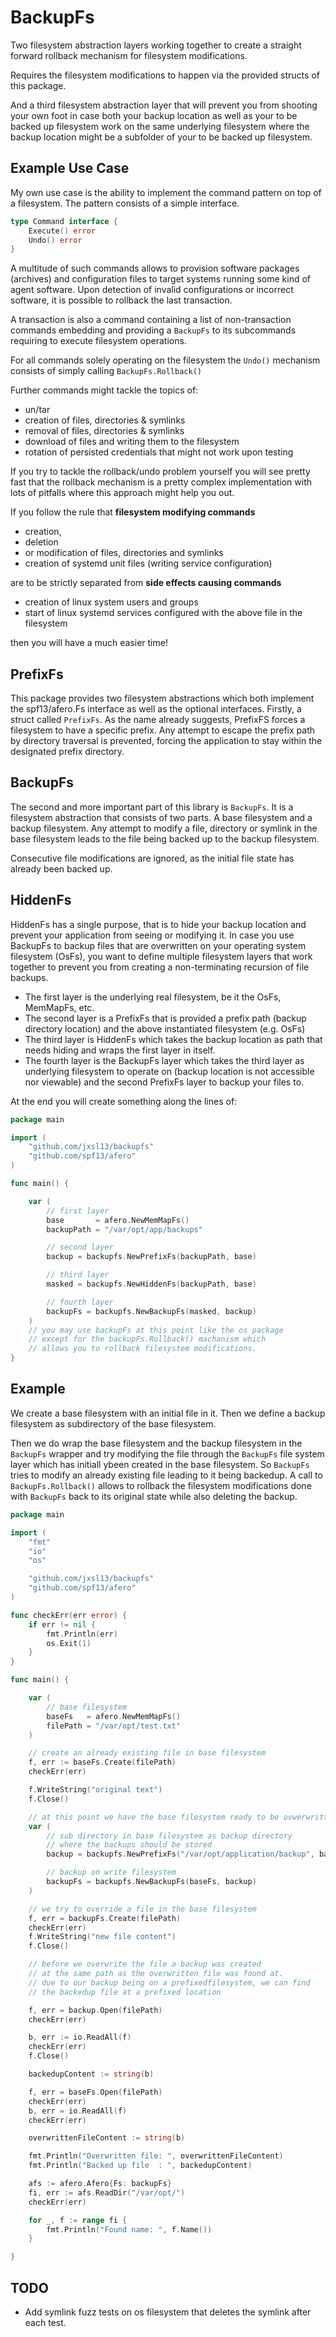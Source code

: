 
# BackupFs

Two filesystem abstraction layers working together to create a straight forward rollback mechanism for filesystem modifications.

Requires the filesystem modifications to happen via the provided structs of this package.

And a third filesystem abstraction layer that will prevent you from shooting your own foot in case both your backup location as well as your to be backed up filesystem work on the same underlying filesystem where the backup location might be a subfolder of your to be backed up filesystem.

## Example Use Case

My own use case is the ability to implement the command pattern on top of a filesystem.
The pattern consists of a simple interface.

```go
type Command interface {
	Execute() error
	Undo() error
}
```
A multitude of such commands allows to provision software packages (archives) and configuration files to target systems running some kind of agent software.
Upon detection of invalid configurations or incorrect software, it is possible to rollback the last transaction.

A transaction is also a command containing a list of non-transaction commands embedding and providing a `BackupFs` to its subcommands requiring to execute filesystem operations.

For all commands solely operating on the filesystem the `Undo()` mechanism consists of simply calling `BackupFs.Rollback()`

Further commands might tackle the topics of:
- un/tar
- creation of files, directories & symlinks
- removal of files, directories & symlinks
- download of files and writing them to the filesystem
- rotation of persisted credentials that might not work upon testing

If you try to tackle the rollback/undo problem yourself you will see pretty fast that the rollback mechanism is a pretty complex implementation with lots of pitfalls where this approach might help you out.

If you follow the rule that **filesystem modifying commands**
- creation,
- deletion
- or modification of files, directories and symlinks
- creation of systemd unit files (writing service configuration)

are to be strictly separated from **side effects causing commands**
- creation of linux system users and groups
- start of linux systemd services configured with the above file in the filesystem

then you will have a much easier time!

## PrefixFs

This package provides two filesystem abstractions which both implement the spf13/afero.Fs interface as well as the optional interfaces.
Firstly, a struct called `PrefixFs`. As the name already suggests, PrefixFS forces a filesystem to have a specific prefix.
Any attempt to escape the prefix path by directory traversal is prevented, forcing the application to stay within the designated prefix directory.

## BackupFs

The second and more important part of this library is `BackupFs`.
It is a filesystem abstraction that consists of two parts.
A base filesystem and a backup filesystem.
Any attempt to modify a file, directory or symlink in the base filesystem leads to the file being backed up to the backup filesystem.

Consecutive file modifications are ignored, as the initial file state has already been backed up.

## HiddenFs

HiddenFs has a single purpose, that is to hide your backup location and prevent your application from seeing or modifying it.
In case you use BackupFs to backup files that are overwritten on your operating system filesystem (OsFs), you want to define multiple filesystem layers that work together to prevent you from creating a non-terminating recursion of file backups.

- The first layer is the underlying real filesystem, be it the OsFs, MemMapFs, etc.
- The second layer is a PrefixFs that is provided a prefix path (backup directory location) and the above instantiated filesystem (e.g. OsFs)
- The third layer is HiddenFs which takes the backup location as path that needs hiding and wraps the first layer in itself.
- The fourth layer is the BackupFs layer which takes the third layer as underlying filesystem to operate on (backup location is not accessible nor viewable) and the second PrefixFs layer to backup your files to.

At the end you will create something along the lines of:
```go
package main

import (
	"github.com/jxsl13/backupfs"
	"github.com/spf13/afero"
)

func main() {

	var (
		// first layer
		base       = afero.NewMemMapFs()
		backupPath = "/var/opt/app/backups"

		// second layer
		backup = backupfs.NewPrefixFs(backupPath, base)

		// third layer
		masked = backupfs.NewHiddenFs(backupPath, base)

		// fourth layer
		backupFs = backupfs.NewBackupFs(masked, backup)
	)
	// you may use backupFs at this point like the os package
	// except for the backupFs.Rollback() machanism which
	// allows you to rollback filesystem modifications.
}

```

## Example

We create a base filesystem with an initial file in it.
Then we define a backup filesystem as subdirectory of the base filesystem.

Then we do wrap the base filesystem and the backup filesystem in the `BackupFs` wrapper and try modifying the file through the `BackupFs` file system layer which has initiall ybeen created in the base filesystem. So `BackupFs` tries to modify an already existing file leading to it being backedup. A call to `BackupFs.Rollback()` allows to rollback the filesystem modifications done with `BackupFs` back to its original state while also deleting the backup.

```go
package main

import (
	"fmt"
	"io"
	"os"

	"github.com/jxsl13/backupfs"
	"github.com/spf13/afero"
)

func checkErr(err error) {
	if err != nil {
		fmt.Println(err)
		os.Exit(1)
	}
}

func main() {

	var (
		// base filesystem
		baseFs   = afero.NewMemMapFs()
		filePath = "/var/opt/test.txt"
	)

	// create an already existing file in base filesystem
	f, err := baseFs.Create(filePath)
	checkErr(err)

	f.WriteString("original text")
	f.Close()

	// at this point we have the base filesystem ready to be ovwerwritten with new files
	var (
		// sub directory in base filesystem as backup directory
		// where the backups should be stored
		backup = backupfs.NewPrefixFs("/var/opt/application/backup", baseFs)

		// backup on write filesystem
		backupFs = backupfs.NewBackupFs(baseFs, backup)
	)

	// we try to override a file in the base filesystem
	f, err = backupFs.Create(filePath)
	checkErr(err)
	f.WriteString("new file content")
	f.Close()

	// before we overwrite the file a backup was created
	// at the same path as the overwritten file was found at.
	// due to our backup being on a prefixedfilesystem, we can find
	// the backedup file at a prefixed location

	f, err = backup.Open(filePath)
	checkErr(err)

	b, err := io.ReadAll(f)
	checkErr(err)
	f.Close()

	backedupContent := string(b)

	f, err = baseFs.Open(filePath)
	checkErr(err)
	b, err = io.ReadAll(f)
	checkErr(err)

	overwrittenFileContent := string(b)

	fmt.Println("Overwritten file: ", overwrittenFileContent)
	fmt.Println("Backed up file  : ", backedupContent)

	afs := afero.Afero{Fs: backupFs}
	fi, err := afs.ReadDir("/var/opt/")
	checkErr(err)

	for _, f := range fi {
		fmt.Println("Found name: ", f.Name())
	}

}
```


## TODO

- Add symlink fuzz tests on os filesystem that deletes the symlink after each test.
